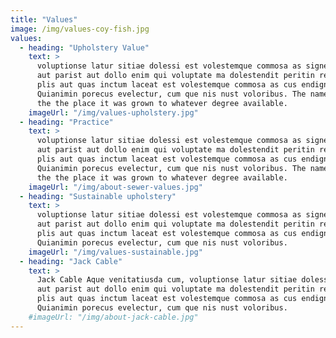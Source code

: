 ```yaml
---
title: "Values"
image: /img/values-coy-fish.jpg
values:
  - heading: "Upholstery Value"
    text: >
      voluptionse latur sitiae dolessi est volestemque commosa as signe
      aut parist aut dollo enim qui voluptate ma dolestendit peritin re 
      plis aut quas inctum laceat est volestemque commosa as cus endigna
      Quianimin porecus evelectur, cum que nis nust voloribus. The name of
      the the place it was grown to whatever degree available.
    imageUrl: "/img/values-upholstery.jpg"
  - heading: "Practice"
    text: >
      voluptionse latur sitiae dolessi est volestemque commosa as signe
      aut parist aut dollo enim qui voluptate ma dolestendit peritin re 
      plis aut quas inctum laceat est volestemque commosa as cus endigna
      Quianimin porecus evelectur, cum que nis nust voloribus. The name of
      the the place it was grown to whatever degree available.
    imageUrl: "/img/about-sewer-values.jpg"
  - heading: "Sustainable upholstery"
    text: >
      voluptionse latur sitiae dolessi est volestemque commosa as signe
      aut parist aut dollo enim qui voluptate ma dolestendit peritin re 
      plis aut quas inctum laceat est volestemque commosa as cus endigna
      Quianimin porecus evelectur, cum que nis nust voloribus.
    imageUrl: "/img/values-sustainable.jpg"
  - heading: "Jack Cable"
    text: >
      Jack Cable Aque venitatiusda cum, voluptionse latur sitiae dolessi 
      aut parist aut dollo enim qui voluptate ma dolestendit peritin re 
      plis aut quas inctum laceat est volestemque commosa as cus endigna
      Quianimin porecus evelectur, cum que nis nust voloribus.
    #imageUrl: "/img/about-jack-cable.jpg"
---
```

